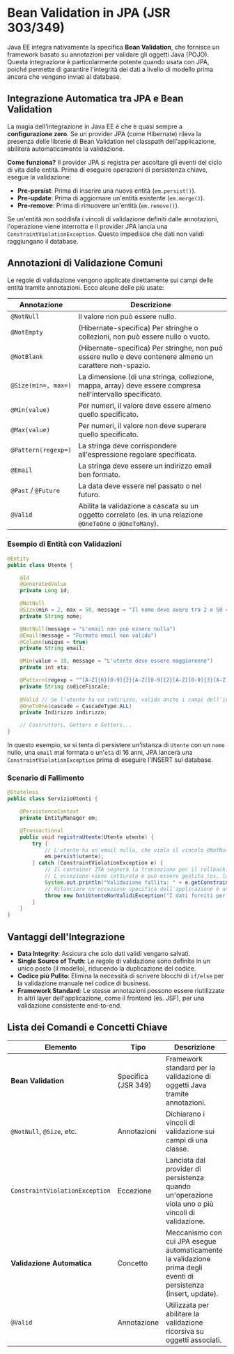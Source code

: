 # Bean Validation in JPA (JSR 303/349)

Java EE integra nativamente la specifica **Bean Validation**, che fornisce un framework basato su annotazioni per validare gli oggetti Java (POJO). Questa integrazione è particolarmente potente quando usata con JPA, poiché permette di garantire l'integrità dei dati a livello di modello prima ancora che vengano inviati al database.

## Integrazione Automatica tra JPA e Bean Validation

La magia dell'integrazione in Java EE è che è quasi sempre a **configurazione zero**. Se un provider JPA (come Hibernate) rileva la presenza delle librerie di Bean Validation nel classpath dell'applicazione, abiliterà automaticamente la validazione.

**Come funziona?**
Il provider JPA si registra per ascoltare gli eventi del ciclo di vita delle entità. Prima di eseguire operazioni di persistenza chiave, esegue la validazione:

- **Pre-persist**: Prima di inserire una nuova entità (`em.persist()`).
- **Pre-update**: Prima di aggiornare un'entità esistente (`em.merge()`).
- **Pre-remove**: Prima di rimuovere un'entità (`em.remove()`).

Se un'entità non soddisfa i vincoli di validazione definiti dalle annotazioni, l'operazione viene interrotta e il provider JPA lancia una `ConstraintViolationException`. Questo impedisce che dati non validi raggiungano il database.

## Annotazioni di Validazione Comuni

Le regole di validazione vengono applicate direttamente sui campi delle entità tramite annotazioni. Ecco alcune delle più usate:

| Annotazione | Descrizione |
|---|---|
| `@NotNull` | Il valore non può essere nullo. |
| `@NotEmpty` | (Hibernate-specifica) Per stringhe o collezioni, non può essere nullo o vuoto. |
| `@NotBlank` | (Hibernate-specifica) Per stringhe, non può essere nullo e deve contenere almeno un carattere non-spazio. |
| `@Size(min=, max=)` | La dimensione (di una stringa, collezione, mappa, array) deve essere compresa nell'intervallo specificato. |
| `@Min(value)` | Per numeri, il valore deve essere almeno quello specificato. |
| `@Max(value)` | Per numeri, il valore non deve superare quello specificato. |
| `@Pattern(regexp=)` | La stringa deve corrispondere all'espressione regolare specificata. |
| `@Email` | La stringa deve essere un indirizzo email ben formato. |
| `@Past` / `@Future` | La data deve essere nel passato o nel futuro. |
| `@Valid` | Abilita la validazione a cascata su un oggetto correlato (es. in una relazione `@OneToOne` o `@OneToMany`). |

### Esempio di Entità con Validazioni

```java
@Entity
public class Utente {

    @Id
    @GeneratedValue
    private Long id;

    @NotNull
    @Size(min = 2, max = 50, message = "Il nome deve avere tra 2 e 50 caratteri")
    private String nome;

    @NotNull(message = "L'email non può essere nulla")
    @Email(message = "Formato email non valido")
    @Column(unique = true)
    private String email;

    @Min(value = 18, message = "L'utente deve essere maggiorenne")
    private int eta;

    @Pattern(regexp = "^[A-Z]{6}[0-9]{2}[A-Z][0-9]{2}[A-Z][0-9]{3}[A-Z]$", message = "Codice fiscale non valido")
    private String codiceFiscale;
    
    @Valid // Se l'utente ha un indirizzo, valida anche i campi dell'indirizzo
    @OneToOne(cascade = CascadeType.ALL)
    private Indirizzo indirizzo;

    // Costruttori, Getters e Setters...
}
```

In questo esempio, se si tenta di persistere un'istanza di `Utente` con un `nome` nullo, una `email` mal formata o un'`eta` di 16 anni, JPA lancerà una `ConstraintViolationException` prima di eseguire l'INSERT sul database.

### Scenario di Fallimento

```java
@Stateless
public class ServizioUtenti {

    @PersistenceContext
    private EntityManager em;

    @Transactional
    public void registraUtente(Utente utente) {
        try {
            // L'utente ha un'email nulla, che viola il vincolo @NotNull
            em.persist(utente); 
        } catch (ConstraintViolationException e) {
            // Il container JTA segnerà la transazione per il rollback.
            // L'eccezione viene catturata e può essere gestita (es. loggata).
            System.out.println("Validazione fallita: " + e.getConstraintViolations());
            // Rilanciare un'eccezione specifica dell'applicazione è una buona pratica.
            throw new DatiUtenteNonValidiException("I dati forniti per l'utente non sono validi.", e);
        }
    }
}
```

## Vantaggi dell'Integrazione

- **Data Integrity**: Assicura che solo dati validi vengano salvati.
- **Single Source of Truth**: Le regole di validazione sono definite in un unico posto (il modello), riducendo la duplicazione del codice.
- **Codice più Pulito**: Elimina la necessità di scrivere blocchi di `if/else` per la validazione manuale nel codice di business.
- **Framework Standard**: Le stesse annotazioni possono essere riutilizzate in altri layer dell'applicazione, come il frontend (es. JSF), per una validazione consistente end-to-end.

## Lista dei Comandi e Concetti Chiave

| Elemento | Tipo | Descrizione |
|---|---|---|
| **Bean Validation** | Specifica (JSR 349) | Framework standard per la validazione di oggetti Java tramite annotazioni. |
| `@NotNull`, `@Size`, etc. | Annotazioni | Dichiarano i vincoli di validazione sui campi di una classe. |
| `ConstraintViolationException` | Eccezione | Lanciata dal provider di persistenza quando un'operazione viola uno o più vincoli di validazione. |
| **Validazione Automatica** | Concetto | Meccanismo con cui JPA esegue automaticamente la validazione prima degli eventi di persistenza (insert, update). |
| `@Valid` | Annotazione | Utilizzata per abilitare la validazione ricorsiva su oggetti associati. |
